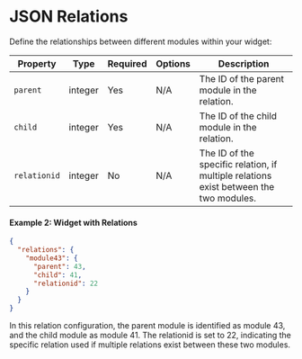# JSON Relations

Define the relationships between different modules within your widget:

| Property     | Type    | Required | Options    | Description |
|--------------|---------|----------|------------|-------------|
| `parent`     | integer | Yes      | N/A        | The ID of the parent module in the relation. |
| `child`      | integer | Yes      | N/A        | The ID of the child module in the relation. |
| `relationid` | integer | No       | N/A        | The ID of the specific relation, if multiple relations exist between the two modules. |

#### Example 2: Widget with Relations
```json
{
  "relations": {
    "module43": {
      "parent": 43,
      "child": 41,
      "relationid": 22
    }
  }
}
```
In this relation configuration, the parent module is identified as module 43, and the child module as module 41. The relationid is set to 22, indicating the specific relation used if multiple relations exist between these two modules.